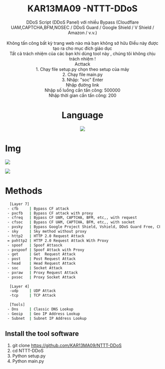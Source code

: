 <div align=center>
 
# KAR13MA09 -NTTT-DDoS 
</p>
 DDoS Script (DDoS Panel) với nhiều Bypass (Cloudflare UAM,CAPTCHA,BFM,NOSEC / DDoS Guard / Google Shield / V Shield / Amazon / v.v.)<br/><br/>
 Không tấn công bất kỳ trang web nào mà bạn không sở hữu
 Điều này được tạo ra cho mục đích giáo dục<br/>
 Tất cả trách nhiệm của các bạn khi dùng tool này , chúng tôi không chịu trách nhiệm ! <br/>
 Acttack <br/>
1. Chạy file setup.py chọn theo setup của máy <br/>
2. Chạy file main.py <br/>
3. Nhập: "soc" Enter <br/>
       Nhập đường link <br/>
       Nhập số luồng cần tấn công: 500000 <br/>
       Nhập thời gian cần tấn công: 200 <br/>

# Language</br>

 <img src="https://img.shields.io/badge/Python-FFDD00?style=for-the-badge&logo=python&logoColor=blue"/></br>
</div>

# Img

<img src="https://github.com/KAR13MA09/NTTT-DDoS/blob/main/NTTT-DDoS.png"/></br>
</div>

<img src="https://github.com/KAR13MA09/NTTT-DDoS/blob/main/363408931_1486020831934804_2330300330219003341_n.png"/></br>
</div>

#  Methods

```sh
  [Layer 7]
 - cfb     | Bypass CF attack
 - pxcfb   | Bypass CF attack with proxy
 - cfreq   | Bypass CF UAM, CAPTCHA, BFM, etc,, with request
 - cfsoc   | Bypass CF UAM, CAPTCHA, BFM, etc,, with socket
 - pxsky   | Bypass Google Project Shield, Vshield, DDoS Guard Free, CF NoSec With Proxy
 - sky     | Sky method without proxy
 - http2   | HTTP 2.0 Request Attack 
 = pxhttp2 | HTTP 2.0 Request Attack With Proxy
 - spoof   | Spoof Attasck
 - pxspoof | Spoof Attack with Proxy
 - get     | Get  Request Attack
 - post    | Post Request Attack
 - head    | Head Request Attack
 - soc     | Socket Attack
 - pxraw   | Proxy Request Attack
 - pxsoc   | Proxy Socket Attack
 
  [Layer 4]
  -udp     | UDP Attack
  -tcp     | TCP Attack
  
  [Tools]
 - Dns     | Classic DNS Lookup
 - Geoip   | Geo IP Address Lookup
 - Subnet  | Subnet IP Address Lookup
```

## Install the tool software

1. git clone https://github.com/KAR13MA09/NTTT-DDoS
2. cd NTTT-DDoS
3. Python setup.py	
4. Python main.py
